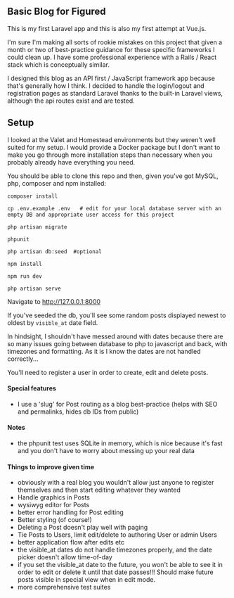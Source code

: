 ## Basic Blog for Figured

This is my first Laravel app and this is also my first attempt at Vue.js. 

I'm sure I'm making all sorts of rookie mistakes on this project that given a month or two of best-practice guidance for these specific frameworks I could clean up. I have some professional experience with a Rails / React stack which is conceptually similar. 

I designed this blog as an API first / JavaScript framework app because that's generally how I think. I decided to handle the login/logout and registration pages
as standard Laravel thanks to the built-in Laravel views, although the api routes exist and are tested.


## Setup

I looked at the Valet and Homestead environments but they weren't well suited for my setup. I would provide a Docker package but I don't want to make you go through more installation steps than necessary when you probably already have everything you need.

You should be able to clone this repo and then, given you've got MySQL, php, composer and npm installed:

```
composer install

cp .env.example .env   # edit for your local database server with an empty DB and appropriate user access for this project

php artisan migrate

phpunit

php artisan db:seed  #optional

npm install

npm run dev

php artisan serve
```

Navigate to http://127.0.0.1:8000

If you've seeded the db, you'll see some random posts displayed newest to oldest by `visible_at` date field. 

In hindsight, I shouldn't have messed around with dates because there are so many issues going between database to php to javascript and back,
with timezones and formatting. As it is I know the dates are not handled correctly... 
 
You'll need to register a user in order to create, edit and delete posts.


#### Special features 
- I use a 'slug' for Post routing as a blog best-practice (helps with SEO and permalinks, hides db IDs from public)


#### Notes
- the phpunit test uses SQLite in memory, which is nice because it's fast and you don't have to worry about messing up your real data


#### Things to improve given time
- obviously with a real blog you wouldn't allow just anyone to register themselves and then start editing whatever they wanted
- Handle graphics in Posts
- wysiwyg editor for Posts
- better error handling for Post editing
- Better styling (of course!)
- Deleting a Post doesn't play well with paging
- Tie Posts to Users, limit edit/delete to authoring User or admin Users
- better application flow after edits etc
- the visible_at dates do not handle timezones properly, and the date picker doesn't allow time-of-day
- if you set the visible_at date to the future, you won't be able to see it in order to edit or delete it until that date passes!!! Should make future posts visible in special view when in edit mode. 
- more comprehensive test suites